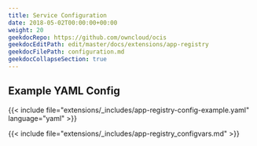 ```yaml
---
title: Service Configuration
date: 2018-05-02T00:00:00+00:00
weight: 20
geekdocRepo: https://github.com/owncloud/ocis
geekdocEditPath: edit/master/docs/extensions/app-registry
geekdocFilePath: configuration.md
geekdocCollapseSection: true
---
```


## Example YAML Config

{{< include file="extensions/_includes/app-registry-config-example.yaml"  language="yaml" >}}

{{< include file="extensions/_includes/app-registry_configvars.md" >}}
